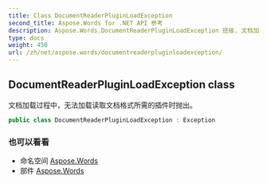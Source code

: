 ```yaml
---
title: Class DocumentReaderPluginLoadException
second_title: Aspose.Words for .NET API 参考
description: Aspose.Words.DocumentReaderPluginLoadException 班级. 文档加载过程中无法加载读取文档格式所需的插件时抛出
type: docs
weight: 450
url: /zh/net/aspose.words/documentreaderpluginloadexception/
---
```

## DocumentReaderPluginLoadException class

文档加载过程中，无法加载读取文档格式所需的插件时抛出。

```csharp
public class DocumentReaderPluginLoadException : Exception
```

### 也可以看看

* 命名空间 [Aspose.Words](../../aspose.words/)
* 部件 [Aspose.Words](../../)


